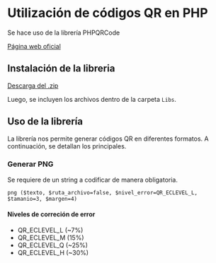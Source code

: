 # Utilización de códigos QR en PHP

Se hace uso de la librería PHPQRCode

[Página web oficial](http://phpqrcode.sourceforge.net/)

## Instalación de la libreria
[Descarga del .zip](http://sourceforge.net/apps/mediawiki/phpqrcode/index.php?title=Main_Page)

Luego, se incluyen los archivos dentro de la carpeta `Libs`.

## Uso de la librería

La librería nos permite generar códigos QR en diferentes formatos. A continuación, se detallan los principales.
### Generar PNG
Se requiere de un string a codificar de manera obligatoria. 

`png ($texto, $ruta_archivo=false, $nivel_error=QR_ECLEVEL_L, $tamanio=3, $margen=4)`

#### Niveles de correción de error
* QR_ECLEVEL_L (~7%)
* QR_ECLEVEL_M (15%)
*	QR_ECLEVEL_Q (~25%)
*	QR_ECLEVEL_H (~30%)

